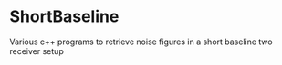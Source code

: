 # ShortBaseline
Various c++ programs to retrieve noise figures in a short baseline two receiver setup
